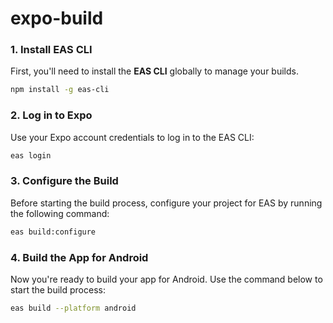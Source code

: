 # expo-build

### 1. Install EAS CLI
First, you'll need to install the **EAS CLI** globally to manage your builds.

```bash
npm install -g eas-cli
```

### 2. Log in to Expo
Use your Expo account credentials to log in to the EAS CLI:

```bash
eas login
```

### 3. Configure the Build
Before starting the build process, configure your project for EAS by running the following command:

```bash
eas build:configure
```

### 4. Build the App for Android
Now you're ready to build your app for Android. Use the command below to start the build process:

```bash
eas build --platform android
```
